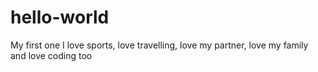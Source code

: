# hello-world
My first one
I love sports, love travelling, love my partner, love my family and love coding too
